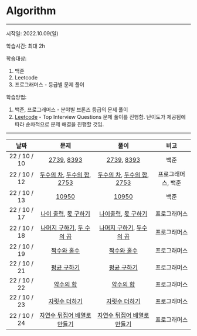 # Algorithm
------

시작일: 2022.10.09(일)

학습시간: 최대 2h

학습대상: 

1. 백준
1. Leetcode
1. 프로그래머스 - 등급별 문제 풀이

학습방법: 

1. 백준, 프로그래머스 - 분야별 브론즈 등급의 문제 풀이
1. [Leetcode](https://leetcode.com/explore/interview/card/top-interview-questions-easy/) - Top Interview Questions 문제 풀이를 진행함. 난이도가 제공됨에 따라 순차적으로 문제 해결을 진행할 것임.

------



|     날짜      |                             문제                             |                             풀이                             |        비고        |
| :-----------: | :----------------------------------------------------------: | :----------------------------------------------------------: | :----------------: |
| 22 / 10 / 10  | [2739](https://www.acmicpc.net/problem/2739), [8393](https://www.acmicpc.net/problem/8393) | [2739](https://github.com/LeeJoobang/Algorithm/blob/main/001_Swift/Algorithm/Algorithm/2739.swift), [8393](https://github.com/LeeJoobang/Algorithm/blob/main/001_Swift/Algorithm/Algorithm/8393.swift) |        백준        |
| 22 / 10 / 12  | [두수의 차](https://school.programmers.co.kr/learn/courses/30/lessons/120803), [두수의 합](https://school.programmers.co.kr/learn/courses/30/lessons/120802), [2753](https://www.acmicpc.net/problem/2753) | [두수의 차](https://github.com/LeeJoobang/Algorithm/blob/main/001_Swift/Algorithm/Algorithm/minus.swift), [두수의 합](https://github.com/LeeJoobang/Algorithm/blob/main/001_Swift/Algorithm/Algorithm/sum.swift), [2753](https://github.com/LeeJoobang/Algorithm/blob/main/001_Swift/Algorithm/Algorithm/2753.swift) | 프로그래머스, 백준 |
| 22 / 10 / 13  |        [10950](https://www.acmicpc.net/problem/10950)        | [10950](https://github.com/LeeJoobang/Algorithm/blob/main/001_Swift/Algorithm/Algorithm/10950.swift) |        백준        |
| 22 / 10 / 17  | [나이 출력](https://school.programmers.co.kr/learn/courses/30/lessons/120820), [몫 구하기](https://school.programmers.co.kr/learn/courses/30/lessons/120805) | [나이출력](https://github.com/LeeJoobang/Algorithm/blob/main/001_Swift/Algorithm/Algorithm/age.swift), [몫 구하기](https://github.com/LeeJoobang/Algorithm/blob/main/001_Swift/Algorithm/Algorithm/quotient.swift) |    프로그래머스    |
| 22 / 10 / 18  | [나머지 구하기](https://school.programmers.co.kr/learn/courses/30/lessons/120810), [두 수의 곱](https://school.programmers.co.kr/learn/courses/30/lessons/120804) | [나머지 구하기](https://github.com/LeeJoobang/Algorithm/blob/main/001_Swift/Algorithm/Algorithm/%EB%82%98%EB%A8%B8%EC%A7%80%EA%B5%AC%ED%95%98%EA%B8%B0.swift), [두수의 곱](https://github.com/LeeJoobang/Algorithm/blob/main/001_Swift/Algorithm/Algorithm/%EB%91%90%EC%88%98%EC%9D%98%EA%B3%B1.swift) |    프로그래머스    |
| 22 / 10 / 19  | [짝수와 홀수](https://school.programmers.co.kr/learn/courses/30/lessons/12937) | [짝수와 홀수](https://github.com/LeeJoobang/Algorithm/blob/main/001_Swift/Algorithm/Algorithm/%EC%A7%9D%EC%88%98%EC%99%80%ED%99%80%EC%88%98.swift) |    프로그래머스    |
| 22 / 10  / 21 | [평균 구하기](https://school.programmers.co.kr/learn/courses/30/lessons/12944) | [평균 구하기](https://github.com/LeeJoobang/Algorithm/blob/main/001_Swift/Algorithm/Algorithm/%ED%8F%89%EA%B7%A0%EA%B5%AC%ED%95%98%EA%B8%B0.swift) |    프로그래머스    |
| 22 / 10 / 22  | [약수의 합](https://school.programmers.co.kr/learn/courses/30/lessons/12928) | [약수의 합](https://github.com/LeeJoobang/Algorithm/blob/main/001_Swift/Algorithm/Algorithm/%EC%95%BD%EC%88%98%EA%B5%AC%ED%95%98%EA%B8%B0.swift) |    프로그래머스    |
| 22 / 10 / 23  | [자릿수 더하기](https://school.programmers.co.kr/learn/courses/30/lessons/12931) | [자릿수 더하기](https://github.com/LeeJoobang/Algorithm/blob/main/001_Swift/Algorithm/Algorithm/%EC%9E%90%EB%A6%BF%EC%88%98%EA%B5%AC%ED%95%98%EA%B8%B0.swift) |    프로그래머스    |
| 22 / 10 / 24  | [자연수 뒤집어 배열로 만들기](https://school.programmers.co.kr/learn/courses/30/lessons/12932) | [자연수 뒤집어 배열로 만들기](https://github.com/LeeJoobang/Algorithm/blob/main/001_Swift/Algorithm/Algorithm/%EC%9E%90%EC%97%B0%EC%88%98%EB%92%A4%EC%A7%91%EC%96%B4%EB%B0%B0%EC%97%B4%EB%A7%8C%EB%93%A4%EA%B8%B0.swift) |    프로그래머스    |

